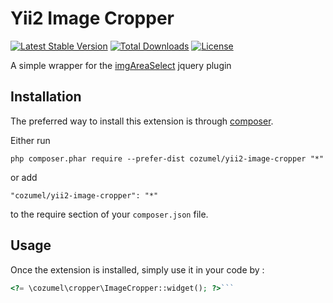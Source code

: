 Yii2 Image Cropper
==================

[![Latest Stable Version](https://poser.pugx.org/cozumel/yii2-image-cropper/v/stable)](https://packagist.org/packages/cozumel/yii2-image-cropper) 
[![Total Downloads](https://poser.pugx.org/cozumel/yii2-image-cropper/downloads)](https://packagist.org/packages/cozumel/yii2-image-cropper) 
[![License](https://poser.pugx.org/cozumel/yii2-image-cropper/license)](https://packagist.org/packages/cozumel/yii2-image-cropper)

A simple wrapper for the [imgAreaSelect](http://odyniec.net/projects/imgareaselect/) jquery plugin

Installation
------------

The preferred way to install this extension is through [composer](http://getcomposer.org/download/).

Either run

```
php composer.phar require --prefer-dist cozumel/yii2-image-cropper "*"
```

or add

```
"cozumel/yii2-image-cropper": "*"
```

to the require section of your `composer.json` file.


Usage
-----

Once the extension is installed, simply use it in your code by  :

```php
<?= \cozumel\cropper\ImageCropper::widget(); ?>```